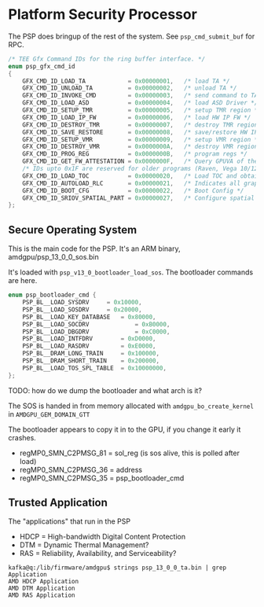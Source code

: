 # Platform Security Processor

The PSP does bringup of the rest of the system. See `psp_cmd_submit_buf` for RPC.

```C
/* TEE Gfx Command IDs for the ring buffer interface. */
enum psp_gfx_cmd_id
{
    GFX_CMD_ID_LOAD_TA            = 0x00000001,   /* load TA */
    GFX_CMD_ID_UNLOAD_TA          = 0x00000002,   /* unload TA */
    GFX_CMD_ID_INVOKE_CMD         = 0x00000003,   /* send command to TA */
    GFX_CMD_ID_LOAD_ASD           = 0x00000004,   /* load ASD Driver */
    GFX_CMD_ID_SETUP_TMR          = 0x00000005,   /* setup TMR region */
    GFX_CMD_ID_LOAD_IP_FW         = 0x00000006,   /* load HW IP FW */
    GFX_CMD_ID_DESTROY_TMR        = 0x00000007,   /* destroy TMR region */
    GFX_CMD_ID_SAVE_RESTORE       = 0x00000008,   /* save/restore HW IP FW */
    GFX_CMD_ID_SETUP_VMR          = 0x00000009,   /* setup VMR region */
    GFX_CMD_ID_DESTROY_VMR        = 0x0000000A,   /* destroy VMR region */
    GFX_CMD_ID_PROG_REG           = 0x0000000B,   /* program regs */
    GFX_CMD_ID_GET_FW_ATTESTATION = 0x0000000F,   /* Query GPUVA of the Fw Attestation DB */
    /* IDs upto 0x1F are reserved for older programs (Raven, Vega 10/12/20) */
    GFX_CMD_ID_LOAD_TOC           = 0x00000020,   /* Load TOC and obtain TMR size */
    GFX_CMD_ID_AUTOLOAD_RLC       = 0x00000021,   /* Indicates all graphics fw loaded, start RLC autoload */
    GFX_CMD_ID_BOOT_CFG           = 0x00000022,   /* Boot Config */
    GFX_CMD_ID_SRIOV_SPATIAL_PART = 0x00000027,   /* Configure spatial partitioning mode */
};
```

## Secure Operating System

This is the main code for the PSP. It's an ARM binary, amdgpu/psp_13_0_0_sos.bin

It's loaded with `psp_v13_0_bootloader_load_sos`. The bootloader commands are here.

```C
enum psp_bootloader_cmd {
	PSP_BL__LOAD_SYSDRV		= 0x10000,
	PSP_BL__LOAD_SOSDRV		= 0x20000,
	PSP_BL__LOAD_KEY_DATABASE	= 0x80000,
	PSP_BL__LOAD_SOCDRV             = 0xB0000,
	PSP_BL__LOAD_DBGDRV             = 0xC0000,
	PSP_BL__LOAD_INTFDRV		= 0xD0000,
	PSP_BL__LOAD_RASDRV		    = 0xE0000,
	PSP_BL__DRAM_LONG_TRAIN		= 0x100000,
	PSP_BL__DRAM_SHORT_TRAIN	= 0x200000,
	PSP_BL__LOAD_TOS_SPL_TABLE	= 0x10000000,
};
```

TODO: how do we dump the bootloader and what arch is it?

The SOS is handed in from memory allocated with `amdgpu_bo_create_kernel` in `AMDGPU_GEM_DOMAIN_GTT`

The bootloader appears to copy it in to the GPU, if you change it early it crashes.

- regMP0_SMN_C2PMSG_81 = sol_reg (is sos alive, this is polled after load)
- regMP0_SMN_C2PMSG_36 = address
- regMP0_SMN_C2PMSG_35 = psp_bootloader_cmd

## Trusted Application

The "applications" that run in the PSP

- HDCP = High-bandwidth Digital Content Protection
- DTM = Dynamic Thermal Management?
- RAS = Reliability, Availability, and Serviceability?

```
kafka@q:/lib/firmware/amdgpu$ strings psp_13_0_0_ta.bin | grep Application
AMD HDCP Application
AMD DTM Application
AMD RAS Application
```
